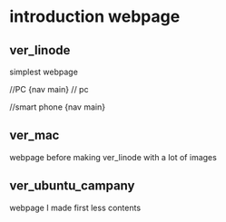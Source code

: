 # introduction webpage
## ver_linode
simplest webpage 

//PC
{nav main} // pc

//smart phone
{nav
 main}

## ver_mac
webpage before making ver_linode
with a lot of images

## ver_ubuntu_campany
webpage I made first
less contents
